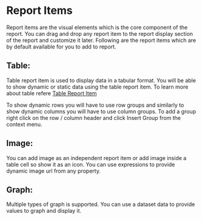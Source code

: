 # Report Items

Report items are the visual elements which is the core component of the report. You can drag and drop any report item to the report display section of the report and customize it later. Following are the report items which are by default available for you to add to report.

## Table:

Table report item is used to display data in a tabular format. You will be able to show dynamic or static data using the table report item. To learn more about table refere [Table Report Item](table_report_item.md)

To show dynamic rows you will have to use row groups and similarly to show dynamic columns you will have to use column groups. To add a group right click on the row / column header and click Insert Group from the context menu.

## Image:

You can add image as an independent report item or add image inside a table cell so show it as an icon. You can use expressions to provide dynamic image url from any property.

## Graph:

Multiple types of graph is supported. You can use a dataset data to provide values to graph and display it.
